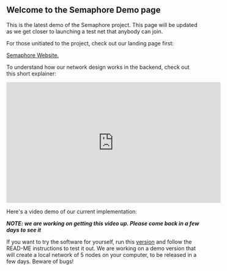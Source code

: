 ## Welcome to the Semaphore Demo page

This is the latest demo of the Semaphore project. This page will be updated as we get closer to launching a test net that anybody can join.
 
For those unitiated to the project, check out our landing page first:

<a href="https://sirlemmings.github.io/Semaphore/" target="_blank">Semaphore Website.</a>

To understand how our network design works in the backend, check out this short explainer:

<iframe width="560" height="315" src="https://www.youtube.com/embed/tXhwmqeeuto" title="YouTube video player" frameborder="0" allow="accelerometer; autoplay; clipboard-write; encrypted-media; gyroscope; picture-in-picture" allowfullscreen></iframe>

Here's a video demo of our current implementation:

***NOTE: we are working on getting this video up. Please come back in a few days to see it***

If you want to try the software for yourself, run this <a href="https://github.com/SirLemmings/Semaphore/raw/gh-pages/Semaphore.zip" target="_blank"> version</a> and follow the READ-ME instructions to test it out. We are working on a demo version that will create a local network of 5 nodes on your computer, to be released in a few days. Beware of bugs!
